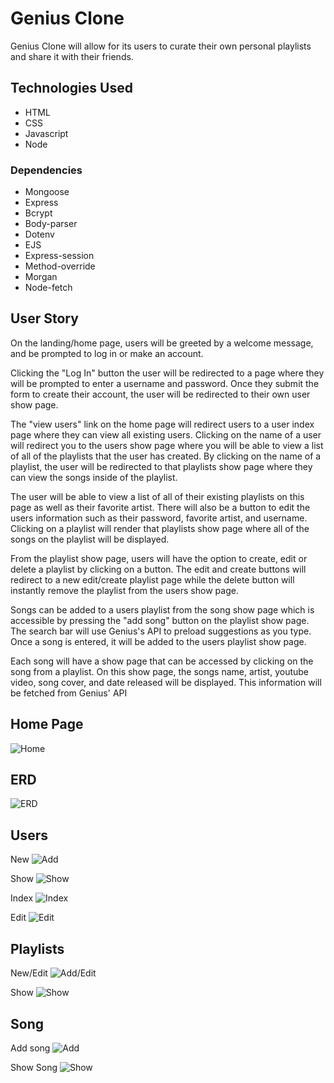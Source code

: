 # Genius Clone 

Genius Clone will allow for its users to curate their own personal playlists and share it with their friends. 

## Technologies Used

- HTML
- CSS
- Javascript
- Node

### Dependencies
- Mongoose
- Express
- Bcrypt
- Body-parser
- Dotenv
- EJS
- Express-session
- Method-override
- Morgan
- Node-fetch


## User Story

On the landing/home page, users will be greeted by a welcome message, and be prompted to log in or make an account.

Clicking the "Log In" button the user will be redirected to a page where they will be prompted to enter a username and password. Once they submit the form to create their account, the user will be redirected to their own user show page. 

The "view users" link on the home page will redirect users to a user index page where they can view all existing users. Clicking on the name of a user will redirect you to the users show page where you will be able to view a list of all of the playlists that the user has created. By clicking on the name of a playlist, the user will be redirected to that playlists show page where they can view the songs inside of the playlist.

The user will be able to view a list of all of their existing playlists on this page as well as their favorite artist. There will also be a button to edit the users information such as their password, favorite artist, and username. Clicking on a playlist will render that playlists show page where all of the songs on the playlist will be displayed. 

From the playlist show page, users will have the option to create, edit or delete a playlist by clicking on a button. The edit and create buttons will redirect to a new edit/create playlist page while the delete button will instantly remove the playlist from the users show page.

Songs can be added to a users playlist from the song show page which is accessible by pressing the "add song" button on the playlist show page. The search bar will use Genius's API to preload suggestions as you type. Once a song is entered, it will be added to the users playlist show page.

Each song will have a show page that can be accessed by clicking on the song from a playlist. On this show page, the songs name, artist, youtube video, song cover, and date released will be displayed. This information will be fetched from Genius' API



## Home Page
![Home](assets/home_route.PNG)

## ERD
![ERD](assets/ERD.PNG)

## Users
New
![Add](assets/users/new_route.PNG)

Show
![Show](assets/users/show_route.PNG)

Index
![Index](assets/users/index_route.PNG)

Edit
![Edit](assets/users/edit_route.PNG)

## Playlists
New/Edit
![Add/Edit](assets/playlists/add-edit_route.PNG)

Show
![Show](assets/playlists/show_route.PNG)

## Song
Add song
![Add](assets/songs/addSong.PNG)

Show Song
![Show](assets/songs/show.PNG)

